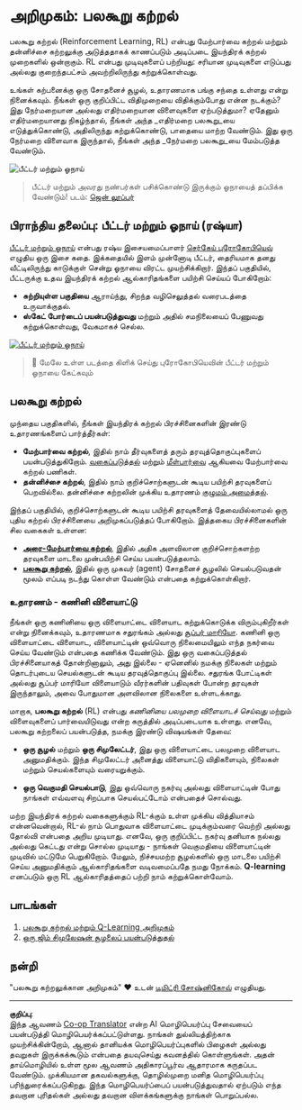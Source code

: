 <!--
CO_OP_TRANSLATOR_METADATA:
{
  "original_hash": "20ca019012b1725de956681d036d8b18",
  "translation_date": "2025-10-11T11:14:31+00:00",
  "source_file": "8-Reinforcement/README.md",
  "language_code": "ta"
}
-->
# அறிமுகம்: பலகூறு கற்றல்

பலகூறு கற்றல் (Reinforcement Learning, RL) என்பது மேற்பார்வை கற்றல் மற்றும் தன்னிச்சை கற்றலுக்கு அடுத்ததாகக் காணப்படும் அடிப்படை இயந்திரக் கற்றல் முறைகளில் ஒன்றாகும். RL என்பது முடிவுகளைப் பற்றியது: சரியான முடிவுகளை எடுப்பது அல்லது குறைந்தபட்சம் அவற்றிலிருந்து கற்றுக்கொள்வது.

உங்கள் கற்பனைக்கு ஒரு சோதனைச் சூழல், உதாரணமாக பங்கு சந்தை உள்ளது என்று நினைக்கவும். நீங்கள் ஒரு குறிப்பிட்ட விதிமுறையை விதிக்கும்போது என்ன நடக்கும்? இது நேர்மறையான அல்லது எதிர்மறையான விளைவுகளை ஏற்படுத்துமா? ஏதேனும் எதிர்மறையானது நிகழ்ந்தால், நீங்கள் அந்த _எதிர்மறை பலகூறு_யை எடுத்துக்கொண்டு, அதிலிருந்து கற்றுக்கொண்டு, பாதையை மாற்ற வேண்டும். இது ஒரு நேர்மறை விளைவாக இருந்தால், நீங்கள் அந்த _நேர்மறை பலகூறு_யை மேம்படுத்த வேண்டும்.

![பீட்டர் மற்றும் ஓநாய்](../../../translated_images/peter.779730f9ba3a8a8d9290600dcf55f2e491c0640c785af7ac0d64f583c49b8864.ta.png)

> பீட்டர் மற்றும் அவரது நண்பர்கள் பசிக்கொண்டு இருக்கும் ஓநாயைத் தப்பிக்க வேண்டும்! படம்: [ஜென் லூப்பர்](https://twitter.com/jenlooper)

## பிராந்திய தலைப்பு: பீட்டர் மற்றும் ஓநாய் (ரஷ்யா)

[பீட்டர் மற்றும் ஓநாய்](https://en.wikipedia.org/wiki/Peter_and_the_Wolf) என்பது ரஷ்ய இசையமைப்பாளர் [செர்கேய் புரோகோபியெவ்](https://en.wikipedia.org/wiki/Sergei_Prokofiev) எழுதிய ஒரு இசை கதை. இக்கதையில் இளம் முன்னோடி பீட்டர், தைரியமாக தனது வீட்டிலிருந்து காடுக்குள் சென்று ஓநாயை விரட்ட முயற்சிக்கிறார். இந்தப் பகுதியில், பீட்டருக்கு உதவ இயந்திரக் கற்றல் ஆல்காரிதங்களை பயிற்சி செய்யப் போகிறோம்:

- **சுற்றியுள்ள பகுதியை** ஆராய்ந்து, சிறந்த வழிசெலுத்தல் வரைபடத்தை உருவாக்குதல்.
- **ஸ்கேட் போர்டைப் பயன்படுத்துவது** மற்றும் அதில் சமநிலையைப் பேணுவது கற்றுக்கொள்வது, வேகமாகச் செல்ல.

[![பீட்டர் மற்றும் ஓநாய்](https://img.youtube.com/vi/Fmi5zHg4QSM/0.jpg)](https://www.youtube.com/watch?v=Fmi5zHg4QSM)

> 🎥 மேலே உள்ள படத்தை கிளிக் செய்து புரோகோபியெவின் பீட்டர் மற்றும் ஓநாயை கேட்கவும்

## பலகூறு கற்றல்

முந்தைய பகுதிகளில், நீங்கள் இயந்திரக் கற்றல் பிரச்சினைகளின் இரண்டு உதாரணங்களைப் பார்த்தீர்கள்:

- **மேற்பார்வை கற்றல்**, இதில் நாம் தீர்வுகளைத் தரும் தரவுத்தொகுப்புகளைப் பயன்படுத்துகிறோம். [வகைப்படுத்தல்](../4-Classification/README.md) மற்றும் [மீள்பார்வை](../2-Regression/README.md) ஆகியவை மேற்பார்வை கற்றல் பணிகள்.
- **தன்னிச்சை கற்றல்**, இதில் நாம் குறிச்சொற்களுடன் கூடிய பயிற்சி தரவுகளைப் பெறவில்லை. தன்னிச்சை கற்றலின் முக்கிய உதாரணம் [குழுமம் அமைத்தல்](../5-Clustering/README.md).

இந்தப் பகுதியில், குறிச்சொற்களுடன் கூடிய பயிற்சி தரவுகளைத் தேவையில்லாமல் ஒரு புதிய கற்றல் பிரச்சினையை அறிமுகப்படுத்தப் போகிறோம். இத்தகைய பிரச்சினைகளின் சில வகைகள் உள்ளன:

- **[அரை-மேற்பார்வை கற்றல்](https://wikipedia.org/wiki/Semi-supervised_learning)**, இதில் அதிக அளவிலான குறிச்சொற்களற்ற தரவுகளை மாடலை முன்பயிற்சி செய்ய பயன்படுத்தலாம்.
- **[பலகூறு கற்றல்](https://wikipedia.org/wiki/Reinforcement_learning)**, இதில் ஒரு முகவர் (agent) சோதனைச் சூழலில் செயல்படுவதன் மூலம் எப்படி நடந்து கொள்ள வேண்டும் என்பதை கற்றுக்கொள்கிறார்.

### உதாரணம் - கணினி விளையாட்டு

நீங்கள் ஒரு கணினியை ஒரு விளையாட்டை விளையாட கற்றுக்கொடுக்க விரும்புகிறீர்கள் என்று நினைக்கவும், உதாரணமாக சதுரங்கம் அல்லது [சூப்பர் மாரியோ](https://wikipedia.org/wiki/Super_Mario). கணினி ஒரு விளையாட்டை விளையாட, விளையாட்டின் ஒவ்வொரு நிலைமையிலும் எந்த நகர்வை செய்ய வேண்டும் என்பதை கணிக்க வேண்டும். இது ஒரு வகைப்படுத்தல் பிரச்சினையாகத் தோன்றினாலும், அது இல்லை - ஏனெனில் நமக்கு நிலைகள் மற்றும் தொடர்புடைய செயல்களுடன் கூடிய தரவுத்தொகுப்பு இல்லை. சதுரங்க போட்டிகள் அல்லது சூப்பர் மாரியோ விளையாடும் வீரர்களின் பதிவுகள் போன்ற தரவுகள் இருந்தாலும், அவை போதுமான அளவிலான நிலைகளை உள்ளடக்காது.

மாறாக, **பலகூறு கற்றல்** (RL) என்பது *கணினியை பலமுறை விளையாடச் செய்வது* மற்றும் விளைவுகளைப் பார்வையிடுவது என்ற கருத்தில் அடிப்படையாக உள்ளது. எனவே, பலகூறு கற்றலைப் பயன்படுத்த, நமக்கு இரண்டு விஷயங்கள் தேவை:

- **ஒரு சூழல்** மற்றும் **ஒரு சிமுலேட்டர்**, இது ஒரு விளையாட்டை பலமுறை விளையாட அனுமதிக்கும். இந்த சிமுலேட்டர் அனைத்து விளையாட்டு விதிகளையும், நிலைகள் மற்றும் செயல்களையும் வரையறுக்கும்.

- **ஒரு வெகுமதி செயல்பாடு**, இது ஒவ்வொரு நகர்வு அல்லது விளையாட்டின் போது நாங்கள் எவ்வளவு சிறப்பாக செயல்பட்டோம் என்பதைச் சொல்வது.

மற்ற இயந்திரக் கற்றல் வகைகளுக்கும் RL-க்கும் உள்ள முக்கிய வித்தியாசம் என்னவென்றால், RL-ல் நாம் பொதுவாக விளையாட்டை முடிக்கும்வரை வெற்றி அல்லது தோல்வி என்பதை அறிய முடியாது. எனவே, ஒரு குறிப்பிட்ட நகர்வு தனியாக நல்லது அல்லது கெட்டது என்று சொல்ல முடியாது - நாங்கள் வெகுமதியை விளையாட்டின் முடிவில் மட்டுமே பெறுகிறோம். மேலும், நிச்சயமற்ற சூழல்களில் ஒரு மாடலை பயிற்சி செய்ய அனுமதிக்கும் ஆல்காரிதங்களை வடிவமைப்பதே நமது நோக்கம். **Q-learning** எனப்படும் ஒரு RL ஆல்காரிதத்தைப் பற்றி நாம் கற்றுக்கொள்வோம்.

## பாடங்கள்

1. [பலகூறு கற்றல் மற்றும் Q-Learning அறிமுகம்](1-QLearning/README.md)
2. [ஒரு ஜிம் சிமுலேஷன் சூழலைப் பயன்படுத்துதல்](2-Gym/README.md)

## நன்றி

"பலகூறு கற்றலுக்கான அறிமுகம்" ♥️ உடன் [டிமிட்ரி சோஷ்னிகோவ்](http://soshnikov.com) எழுதியது.

---

**குறிப்பு**:  
இந்த ஆவணம் [Co-op Translator](https://github.com/Azure/co-op-translator) என்ற AI மொழிபெயர்ப்பு சேவையைப் பயன்படுத்தி மொழிபெயர்க்கப்பட்டுள்ளது. நாங்கள் துல்லியத்திற்காக முயற்சிக்கின்றோம், ஆனால் தானியக்க மொழிபெயர்ப்புகளில் பிழைகள் அல்லது தவறுகள் இருக்கக்கூடும் என்பதை தயவுசெய்து கவனத்தில் கொள்ளுங்கள். அதன் தாய்மொழியில் உள்ள மூல ஆவணம் அதிகாரப்பூர்வ ஆதாரமாக கருதப்பட வேண்டும். முக்கியமான தகவல்களுக்கு, தொழில்முறை மனித மொழிபெயர்ப்பு பரிந்துரைக்கப்படுகிறது. இந்த மொழிபெயர்ப்பைப் பயன்படுத்துவதால் ஏற்படும் எந்த தவறான புரிதல்கள் அல்லது தவறான விளக்கங்களுக்கு நாங்கள் பொறுப்பல்ல.